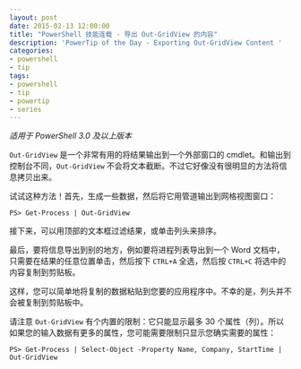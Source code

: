 ```yaml
---
layout: post
date: 2015-02-13 12:00:00
title: "PowerShell 技能连载 - 导出 Out-GridView 的内容"
description: 'PowerTip of the Day - Exporting Out-GridView Content '
categories:
- powershell
- tip
tags:
- powershell
- tip
- powertip
- series
---
```

_适用于 PowerShell 3.0 及以上版本_

`Out-GridView` 是一个非常有用的将结果输出到一个外部窗口的 cmdlet。和输出到控制台不同，`Out-GridView` 不会将文本截断。不过它好像没有很明显的方法将信息拷贝出来。

试试这种方法！首先，生成一些数据，然后将它用管道输出到网格视图窗口：

    PS> Get-Process | Out-GridView 

接下来，可以用顶部的文本框过滤结果，或单击列头来排序。

最后，要将信息导出到别的地方，例如要将进程列表导出到一个 Word 文档中，只需要在结果的任意位置单击，然后按下 `CTRL+A` 全选，然后按 `CTRL+C` 将选中的内容复制到剪贴板。

这样，您可以简单地将复制的数据粘贴到您要的应用程序中。不幸的是，列头并不会被复制到剪贴板中。

请注意 `Out-GridView` 有个内置的限制：它只能显示最多 30 个属性（列）。所以如果您的输入数据有更多的属性，您可能需要限制只显示您确实需要的属性：

    PS> Get-Process | Select-Object -Property Name, Company, StartTime | Out-GridView

<!--本文国际来源：[Exporting Out-GridView Content ](http://community.idera.com/powershell/powertips/b/tips/posts/exporting-out-gridview-content)-->
